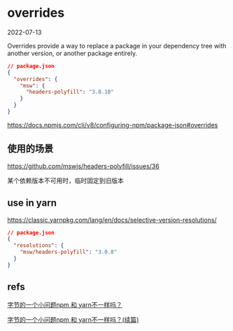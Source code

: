 # overrides

2022-07-13

Overrides provide a way to replace a package in your dependency tree with another version, or another package entirely.

```json
// package.json
{
  "overrides": {
    "msw": {
      "headers-polyfill": "3.0.10"
    }
  }
}
```

<https://docs.npmjs.com/cli/v8/configuring-npm/package-json#overrides>

## 使用的场景

<https://github.com/mswjs/headers-polyfill/issues/36>

某个依赖版本不可用时，临时固定到旧版本

## use in yarn

<https://classic.yarnpkg.com/lang/en/docs/selective-version-resolutions/>

```json
// package.json
{
  "resolutions": {
    "msw/headers-polyfill": "3.0.8"
  }
}
```

## refs

[字节的一个小问题npm 和 yarn不一样吗？](https://juejin.cn/post/7060844948316225572)

[字节的一个小问题npm 和 yarn不一样吗？(续篇)](https://juejin.cn/post/7071659901654827039/)
